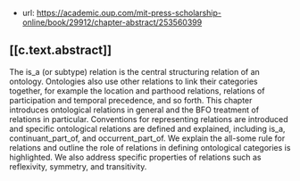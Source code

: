 
- url: https://academic.oup.com/mit-press-scholarship-online/book/29912/chapter-abstract/253560399

## [[c.text.abstract]]

The is_a (or subtype) relation is the central structuring relation of an ontology. Ontologies also use other relations to link their categories together, for example the location and parthood relations, relations of participation and temporal precedence, and so forth. This chapter introduces ontological relations in general and the BFO treatment of relations in particular. Conventions for representing relations are introduced and specific ontological relations are defined and explained, including is_a, continuant_part_of, and occurrent_part_of. We explain the all-some rule for relations and outline the role of relations in defining ontological categories is highlighted. We also address specific properties of relations such as reflexivity, symmetry, and transitivity.
